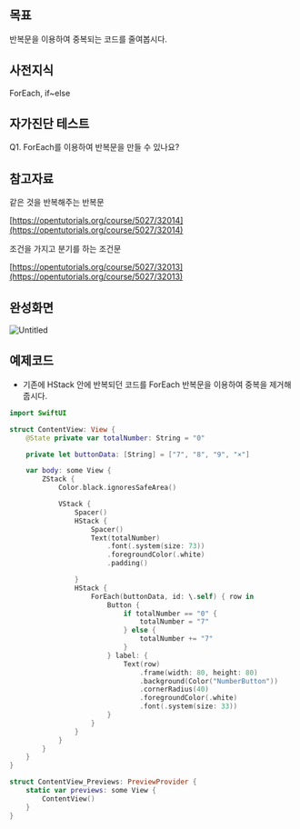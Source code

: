 ## 목표

반복문을 이용하여 중복되는 코드를 줄여봅시다.

## 사전지식

ForEach, if~else

## 자가진단 테스트

Q1. ForEach를 이용하여 반복문을 만들 수 있나요?

## 참고자료

같은 것을 반복해주는 반복문

[https://opentutorials.org/course/5027/32014](https://opentutorials.org/course/5027/32014)

조건을 가지고 분기를 하는 조건문

[https://opentutorials.org/course/5027/32013](https://opentutorials.org/course/5027/32013)

## 완성화면

![Untitled](./images/%233%20%EB%B0%98%EB%B3%B5%EB%AC%B8%EC%9D%84%20%ED%99%9C%EC%9A%A9%ED%95%B4%EB%B3%B4%EA%B8%B0/image.png)

## 예제코드

- 기존에 HStack 안에 반복되던 코드를 ForEach 반복문을 이용하여 중복을 제거해줍시다.

```swift
import SwiftUI

struct ContentView: View {
	@State private var totalNumber: String = "0"

	private let buttonData: [String] = ["7", "8", "9", "×"]

	var body: some View {
		ZStack {
			Color.black.ignoresSafeArea()

			VStack {
				Spacer()
				HStack {
					Spacer()
					Text(totalNumber)
						.font(.system(size: 73))
						.foregroundColor(.white)
						.padding()

				}
				HStack {
					ForEach(buttonData, id: \.self) { row in
						Button {
							if totalNumber == "0" {
								totalNumber = "7"
							} else {
								totalNumber += "7"
							}
						} label: {
							Text(row)
								.frame(width: 80, height: 80)
								.background(Color("NumberButton"))
								.cornerRadius(40)
								.foregroundColor(.white)
								.font(.system(size: 33))
						}
					}
				}
			}
		}
	}
}

struct ContentView_Previews: PreviewProvider {
	static var previews: some View {
		ContentView()
	}
}
```

